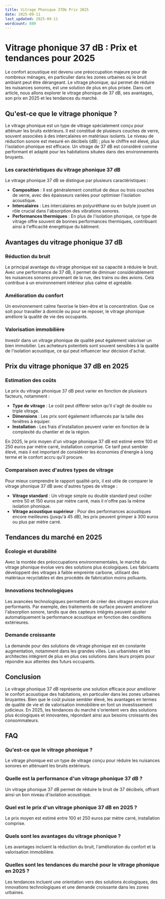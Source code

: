```yaml
---
title: Vitrage Phonique 37Db Prix 2025
date: 2025-09-11
last_updated: 2025-09-11
wordcount: 889
---
```


# Vitrage phonique 37 dB : Prix et tendances pour 2025

Le confort acoustique est devenu une préoccupation majeure pour de nombreux ménages, en particulier dans les zones urbaines où le bruit ambiant peut être dérangeant. Le vitrage phonique, qui permet de réduire les nuisances sonores, est une solution de plus en plus prisée. Dans cet article, nous allons explorer le vitrage phonique de 37 dB, ses avantages, son prix en 2025 et les tendances du marché.

## Qu'est-ce que le vitrage phonique ?

Le vitrage phonique est un type de vitrage spécialement conçu pour atténuer les bruits extérieurs. Il est constitué de plusieurs couches de verre, souvent associées à des intercalaires en matériaux isolants. Le niveau de réduction sonore est mesuré en décibels (dB) ; plus le chiffre est élevé, plus l'isolation phonique est efficace. Un vitrage de 37 dB est considéré comme performant et adapté pour les habitations situées dans des environnements bruyants.

### Les caractéristiques du vitrage phonique 37 dB

Le vitrage phonique 37 dB se distingue par plusieurs caractéristiques :

- **Composition** : Il est généralement constitué de deux ou trois couches de verre, avec des épaisseurs variées pour optimiser l'isolation acoustique.
- **Intercalaires** : Les intercalaires en polyuréthane ou en butyle jouent un rôle crucial dans l'absorption des vibrations sonores.
- **Performances thermiques** : En plus de l'isolation phonique, ce type de vitrage offre souvent de bonnes performances thermiques, contribuant ainsi à l'efficacité énergétique du bâtiment.

## Avantages du vitrage phonique 37 dB

### Réduction du bruit

Le principal avantage du vitrage phonique est sa capacité à réduire le bruit. Avec une performance de 37 dB, il permet de diminuer considérablement les nuisances sonores provenant de la rue, des trains ou des avions. Cela contribue à un environnement intérieur plus calme et agréable.

### Amélioration du confort

Un environnement calme favorise le bien-être et la concentration. Que ce soit pour travailler à domicile ou pour se reposer, le vitrage phonique améliore la qualité de vie des occupants.

### Valorisation immobilière

Investir dans un vitrage phonique de qualité peut également valoriser un bien immobilier. Les acheteurs potentiels sont souvent sensibles à la qualité de l'isolation acoustique, ce qui peut influencer leur décision d'achat.

## Prix du vitrage phonique 37 dB en 2025

### Estimation des coûts

Le prix du vitrage phonique 37 dB peut varier en fonction de plusieurs facteurs, notamment :

- **Type de vitrage** : Le coût peut différer selon qu'il s'agit de double ou triple vitrage.
- **Dimensions** : Les prix sont également influencés par la taille des fenêtres à équiper.
- **Installation** : Les frais d'installation peuvent varier en fonction de la complexité du chantier et de la région.

En 2025, le prix moyen d'un vitrage phonique 37 dB est estimé entre 100 et 250 euros par mètre carré, installation comprise. Ce tarif peut sembler élevé, mais il est important de considérer les économies d'énergie à long terme et le confort accru qu'il procure.

### Comparaison avec d'autres types de vitrage

Pour mieux comprendre le rapport qualité-prix, il est utile de comparer le vitrage phonique 37 dB avec d'autres types de vitrage :

- **Vitrage standard** : Un vitrage simple ou double standard peut coûter entre 50 et 150 euros par mètre carré, mais il n'offre pas la même isolation phonique.
- **Vitrage acoustique supérieur** : Pour des performances acoustiques encore meilleures (jusqu'à 45 dB), les prix peuvent grimper à 300 euros ou plus par mètre carré.

## Tendances du marché en 2025

### Écologie et durabilité

Avec la montée des préoccupations environnementales, le marché du vitrage phonique évolue vers des solutions plus écologiques. Les fabricants développent des vitrages à faible empreinte carbone, utilisant des matériaux recyclables et des procédés de fabrication moins polluants.

### Innovations technologiques

Les avancées technologiques permettent de créer des vitrages encore plus performants. Par exemple, des traitements de surface peuvent améliorer l'absorption sonore, tandis que des capteurs intégrés peuvent ajuster automatiquement la performance acoustique en fonction des conditions extérieures.

### Demande croissante

La demande pour des solutions de vitrage phonique est en constante augmentation, notamment dans les grandes villes. Les urbanistes et les architectes intègrent de plus en plus ces solutions dans leurs projets pour répondre aux attentes des futurs occupants.

## Conclusion

Le vitrage phonique 37 dB représente une solution efficace pour améliorer le confort acoustique des habitations, en particulier dans les zones urbaines bruyantes. Bien que le coût puisse sembler élevé, les avantages en termes de qualité de vie et de valorisation immobilière en font un investissement judicieux. En 2025, les tendances du marché s'orientent vers des solutions plus écologiques et innovantes, répondant ainsi aux besoins croissants des consommateurs.

## FAQ

### Qu'est-ce que le vitrage phonique ?

Le vitrage phonique est un type de vitrage conçu pour réduire les nuisances sonores en atténuant les bruits extérieurs.

### Quelle est la performance d'un vitrage phonique 37 dB ?

Un vitrage phonique 37 dB permet de réduire le bruit de 37 décibels, offrant ainsi un bon niveau d'isolation acoustique.

### Quel est le prix d'un vitrage phonique 37 dB en 2025 ?

Le prix moyen est estimé entre 100 et 250 euros par mètre carré, installation comprise.

### Quels sont les avantages du vitrage phonique ?

Les avantages incluent la réduction du bruit, l'amélioration du confort et la valorisation immobilière.

### Quelles sont les tendances du marché pour le vitrage phonique en 2025 ?

Les tendances incluent une orientation vers des solutions écologiques, des innovations technologiques et une demande croissante dans les zones urbaines.
